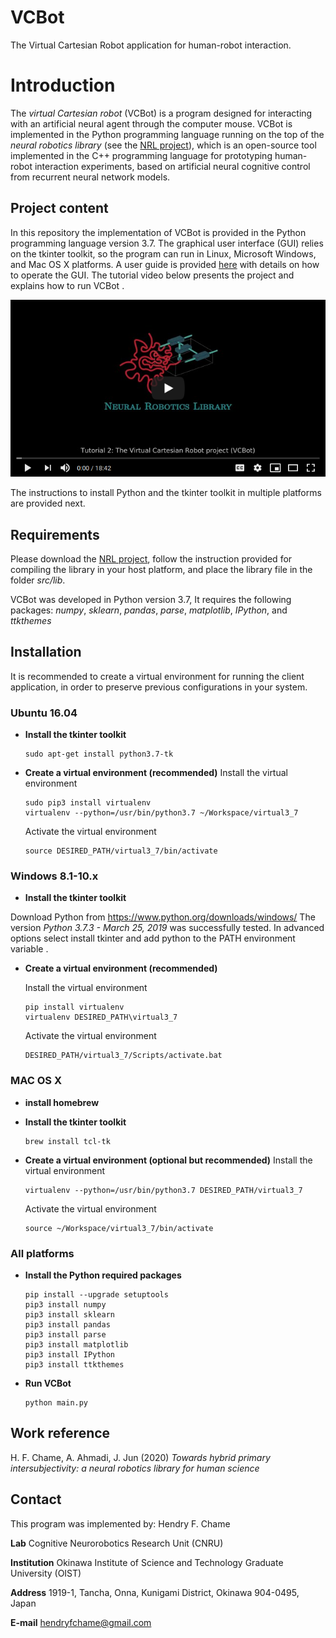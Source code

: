 # VCBot

The Virtual Cartesian Robot application for human-robot interaction. 

# Introduction

The *virtual Cartesian robot* (VCBot) is a program designed for interacting with an artificial neural agent through the computer mouse. VCBot is implemented in the Python programming language running on the top of the *neural robotics library* (see the [NRL project](https://github.com/oist-cnru/NRL)), which is an open-source tool implemented in the C++ programming language for prototyping human-robot interaction experiments, based on artificial neural cognitive control from recurrent neural network models.

## Project content

In this repository the implementation of VCBot is provided in the Python programming language version 3.7. The graphical user interface (GUI) relies on the tkinter toolkit, so the program can run in Linux, Microsoft Windows, and Mac OS X platforms. A user guide is provided [here](src/data/document/guide_print_version.pdf) with details on how to operate the GUI. The tutorial video below presents the project and explains how to run VCBot .

<a href="https://youtu.be/86mBuHwQWKg" rel="">![](src/images/tutorial2.png?raw=true)</a>

The instructions to install Python and the tkinter toolkit in multiple platforms are provided next.

## Requirements

Please download the [NRL project](https://github.com/henferch/NRL.git), follow the instruction provided for compiling the library in your host platform, and place the library file in the folder *src/lib*.

VCBot was developed in Python version 3.7, It requires the following packages: *numpy*, *sklearn*, *pandas*, *parse*, *matplotlib*, *IPython*, and *ttkthemes*

## Installation

It is recommended to create a virtual environment for running the client application, in order to preserve previous configurations in your system.

### Ubuntu 16.04

- **Install the tkinter toolkit**
    ```
    sudo apt-get install python3.7-tk
    ```
- **Create a virtual environment (recommended)**
  Install the virtual environment
  ```
  sudo pip3 install virtualenv
  virtualenv --python=/usr/bin/python3.7 ~/Workspace/virtual3_7
  ```
  Activate the virtual environment
  ```
  source DESIRED_PATH/virtual3_7/bin/activate
    ```
 
### Windows 8.1-10.x

-  **Install the tkinter toolkit**
 
 Download Python from https://www.python.org/downloads/windows/
 The version *Python 3.7.3 - March 25, 2019* was successfully tested.
 In advanced options select install tkinter and add python to the PATH environment variable .

- **Create a virtual environment (recommended)**

    Install the virtual environment
  ```
  pip install virtualenv
  virtualenv DESIRED_PATH\virtual3_7
  ```
  Activate the virtual environment
  ```
  DESIRED_PATH/virtual3_7/Scripts/activate.bat
  ```
### MAC OS X

- **install homebrew**

- **Install the tkinter toolkit**
  ```
  brew install tcl-tk
  ```
- **Create a virtual environment (optional but recommended)**
  Install the virtual environment
  ```
  virtualenv --python=/usr/bin/python3.7 DESIRED_PATH/virtual3_7
  ```
  Activate the virtual environment
  ```
  source ~/Workspace/virtual3_7/bin/activate
  ```
### All platforms

- **Install the Python required packages**
  ```
  pip install --upgrade setuptools
  pip3 install numpy
  pip3 install sklearn
  pip3 install pandas
  pip3 install parse
  pip3 install matplotlib
  pip3 install IPython
  pip3 install ttkthemes
  ```
 
- **Run VCBot**
  ```
  python main.py
  ```

## Work reference

H. F. Chame, A. Ahmadi, J. Jun (2020) *Towards hybrid primary intersubjectivity: a neural robotics library for human science*


## Contact

This program was implemented by: Hendry F. Chame

**Lab** Cognitive Neurorobotics Research Unit (CNRU)

**Institution** Okinawa Institute of Science and Technology Graduate University (OIST)

**Address** 1919-1, Tancha, Onna, Kunigami District, Okinawa 904-0495, Japan

**E-mail** hendryfchame@gmail.com



